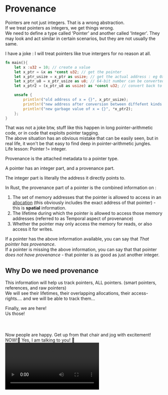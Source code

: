# Provenance

Pointers are not just integers. That is a wrong abstraction.  
If we treat pointers as integers, we get things wrong.  
We need to define a type called 'Pointer' and another called 'Integer'. They may look and act similar in certain scenarios, but they are not usually the same.  

I have a joke : I will treat pointers like true intergers for no reason at all.  
```rust
fn main(){
    let x :u32 = 10; // create a value
    let x_ptr = &x as *const u32; // get the pointer
    let x_ptr_usize = x_ptr as usize; // get the actual address : eg 0x199901
    let x_ptr_u8 = x_ptr_usize as u8; // 64-bit number can be converted to a u8
    let x_ptr2 = (x_ptr_u8 as usize) as *const u32; // convert back to ptr

    unsafe {
        println!("old address of x = {}", x_ptr_usize);
        println!("new address after conversion between diffefent kinds of integers: {}", (x_ptr_u8 as usize));
        println!("new garbage value of x = {}", *x_ptr2);
    };
}
```  

That was not a joke btw, stuff like this happen in long pointer-arithmetic code, or in code that exploits pointer tagging.  
The above situation has an obvious mistake that can be easily seen, but in real life, it won't be that easy to find deep in pointer-arithmetic jungles.  
Life lesson: Pointer != integer.  


Provenance is the attached metadata to a pointer type.  

A pointer has an integer part, and a provenance part.  

The integer part is literally the address it directly points to.  

In Rust, the provenance part of a pointer is the combined information on : 
1. The set of memory addresses that the pointer is allowed to access in an [allocation](https://doc.rust-lang.org/core/ptr/index.html#allocated-object) (this obviously includes the exact address of that pointer) - this is **spatial** information.
2. The lifetime during which the pointer is allowed to access those memory addresses (referred to as Temporal aspect of provenance)
3. Whether the pointer may only access the memory for reads, or also access it for writes.  


If a pointer has the above information available, you can say that *That pointer has provenance*.  
If a pointer is missing the above information, you can say that that pointer *does not have provenance* - that pointer is as good as just another integer.  



## Why Do we need provenance
This information will help us track pointers, ALL pointers. (smart pointers, references, and raw pointers)  
We will see their lifetimes, their overlapping allocations, their access-rights.... and we will be able to track them...

Finally, we are here!  
Us those!  
<br><br><br>
Now people are happy. Get up from that chair and jog with excitement!  
NOW!🫵 Yes, I am talking to you! 🫵
<video controls src="imgs/Get ready, get ready, ready to Jump ~ Otieno Kajwang.mp4" title="Title"></video> 


